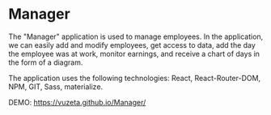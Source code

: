 # Manager

The "Manager" application is used to manage employees. In the application, we can easily add and modify employees,
get access to data, add the day the employee was at work, monitor earnings, and receive a chart of days in the form of a diagram.

The application uses the following technologies: React, React-Router-DOM, NPM, GIT, Sass, materialize.

DEMO: https://vuzeta.github.io/Manager/
